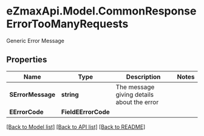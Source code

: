# eZmaxApi.Model.CommonResponseErrorTooManyRequests
Generic Error Message

## Properties

Name | Type | Description | Notes
------------ | ------------- | ------------- | -------------
**SErrorMessage** | **string** | The message giving details about the error | 
**EErrorCode** | **FieldEErrorCode** |  | 

[[Back to Model list]](../README.md#documentation-for-models) [[Back to API list]](../README.md#documentation-for-api-endpoints) [[Back to README]](../README.md)

